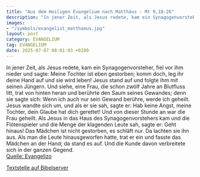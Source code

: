 ```yaml
---
title: "Aus dem Heiligen Evangelium nach Matthäus - Mt 9,18-26"
description: "In jener Zeit, als Jesus redete, kam ein Synagogenvorsteher, fiel vor ihm nieder und sagte: Meine Tochter ist eben gestorben; komm doch, leg ihr deine Hand auf und sie wird leben! Jesus stand auf und folgte ihm mit seinen Jüngern. Und siehe, eine Frau, die schon zwölf Jahre an Bl...."
images:
- "/symbols/evangelist_matthaeus.jpg"
layout: post
category: EVANGELIUM
tag: EVANGELIUM
date: 2025-07-07 08:01:03 +0100
---
```

In jener Zeit, als Jesus redete, kam ein Synagogenvorsteher, fiel vor ihm nieder und sagte: Meine Tochter ist eben gestorben; komm doch, leg ihr deine Hand auf und sie wird leben!
Jesus stand auf und folgte ihm mit seinen Jüngern.
Und siehe, eine Frau, die schon zwölf Jahre an Blutfluss litt, trat von hinten heran und berührte den Saum seines Gewandes;
denn sie sagte sich: Wenn ich auch nur sein Gewand berühre, werde ich geheilt.<!--more-->
Jesus wandte sich um, und als er sie sah, sagte er: Hab keine Angst, meine Tochter, dein Glaube hat dich gerettet! Und von dieser Stunde an war die Frau geheilt.
Als Jesus in das Haus des Synagogenvorstehers kam und die Flötenspieler und die Menge der klagenden Leute sah,
sagte er: Geht hinaus! Das Mädchen ist nicht gestorben, es schläft nur. Da lachten sie ihn aus.
Als man die Leute hinausgeworfen hatte, trat er ein und fasste das Mädchen an der Hand; da stand es auf.
Und die Kunde davon verbreitete sich in der ganzen Gegend.<br>
[Quelle: Evangelizo](https://evangeliumtagfuertag.org/DE/gospel)

[Textstelle auf Bibelserver](https://www.bibleserver.com/EU/Matthäus9,18-26)
